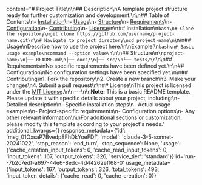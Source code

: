 content="# Project Title\n\n## Description\nA template project structure ready for further customization and development.\n\n## Table of Contents\n- [Installation](#installation)\n- [Usage](#usage)\n- [Structure](#structure)\n- [Requirements](#requirements)\n- [Configuration](#configuration)\n- [Contributing](#contributing)\n- [License](#license)\n\n## Installation\n```bash\n# Clone the repository\ngit clone https://github.com/username/project-name.git\n\n# Navigate to project directory\ncd project-name\n```\n\n## Usage\nDescribe how to use the project here.\n\nExample:\n```bash\n# Basic usage example\ncommand --option value\n```\n\n## Structure\n```\nproject-name/\n├── README.md\n├── docs/\n├── src/\n└── tests/\n```\n\n## Requirements\nNo specific requirements have been defined yet.\n\n## Configuration\nNo configuration settings have been specified yet.\n\n## Contributing\n1. Fork the repository\n2. Create a new branch\n3. Make your changes\n4. Submit a pull request\n\n## License\nThis project is licensed under the [MIT License](LICENSE).\n\n---\n\n**Note:** This is a basic README template. Please update it with specific details about your project, including:\n- Detailed description\n- Specific installation steps\n- Actual usage examples\n- Project-specific requirements\n- Configuration options\n- Any other relevant information\n\nFor additional sections or customization, please modify this template according to your project's needs." additional_kwargs={} response_metadata={'id': 'msg_01QxsaP7Bvedp8FhDkYoeFDf', 'model': 'claude-3-5-sonnet-20241022', 'stop_reason': 'end_turn', 'stop_sequence': None, 'usage': {'cache_creation_input_tokens': 0, 'cache_read_input_tokens': 0, 'input_tokens': 167, 'output_tokens': 326, 'service_tier': 'standard'}} id='run--7b2c7edf-a697-44e6-8edc-4d44262eff68-0' usage_metadata={'input_tokens': 167, 'output_tokens': 326, 'total_tokens': 493, 'input_token_details': {'cache_read': 0, 'cache_creation': 0}}